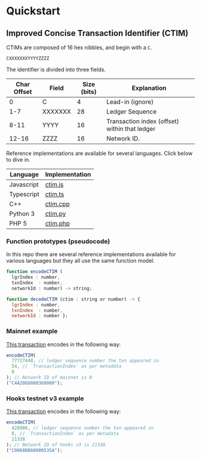 # Quickstart

## Improved Concise Transaction Identifier (CTIM)

CTIMs are composed of 16 hex nibbles, and begin with a `C`.

```
CXXXXXXXYYYYZZZZ
```

The identifier is divided into three fields.

| Char Offset | Field   | Size (bits) | Explanation                                   |
| ----------- | ------- | ----------- | --------------------------------------------- |
| 0           | C       | 4           | Lead-in (ignore)                              |
| 1-7         | XXXXXXX | 28          | Ledger Sequence                               |
| 8-11        | YYYY    | 16          | Transaction index (offset) within that ledger |
| 12-16       | ZZZZ    | 16          | Network ID.                                   |

Reference implementations are available for several languages. Click below to dive in.

| Language   | Implementation                                               |
| ---------- | ------------------------------------------------------------ |
| Javascript | [ctim.js](https://github.com/XRPLF/ctim/blob/main/ctim.js)   |
| Typescript | [ctim.ts](https://github.com/XRPLF/ctim/blob/main/ctim.ts)   |
| C++        | [ctim.cpp](https://github.com/XRPLF/ctim/blob/main/ctim.cpp) |
| Python 3   | [ctim.py](https://github.com/XRPLF/ctim/blob/main/ctim.py)   |
| PHP 5      | [ctim.php](https://github.com/XRPLF/ctim/blob/main/ctim.php) |

### Function prototypes (pseudocode)

In this repo there are several reference implementations available for various languages but they all use the same function model.

```js
function encodeCTIM (
  lgrIndex : number,
  txnIndex  : number,
  networkId : number) -> string;
```

```js
function decodeCTIM (ctim : string or number) -> {
  lgrIndex : number,
  txnIndex  : number,
  networkId : number };
```

### Mainnet example

[This transaction](https://livenet.xrpl.org/transactions/D42BE7DF63B4C12E5B56B4EFAD8CBB096171399D93353A8A61F61066160DFE5E/raw) encodes in the following way:

```js
encodeCTIM(
  77727448, // ledger sequence number the txn appeared in
  54, // `TransactionIndex` as per metadata
  0
); // Network ID of mainnet is 0
("C4A206D800360000");
```

### Hooks testnet v3 example

[This transaction](https://hooks-testnet-v3-explorer.xrpl-labs.com/tx/C4E284010276F8457C4BF96D0C534B7383087680C159F9B8C18D5EE876F7EFE7) encodes in the following way:

```js
encodeCTIM(
  428986, // ledger sequence number the txn appeared in
  0, // `TransactionIndex` as per metadata
  21338
); // Network ID of hooks v3 is 21338
("C0068BBA0000535A");
```
